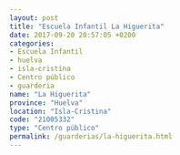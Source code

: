 ```yaml
---
layout: post
title: "Escuela Infantil La Higuerita"
date: 2017-09-20 20:57:05 +0200
categories:
- Escuela Infantil
- huelva
- isla-cristina
- Centro público
- guarderia
name: "La Higuerita"
province: "Huelva"
location: "Isla-Cristina"
code: "21005332"
type: "Centro público"
permalink: /guarderias/la-higuerita.html
---
```

